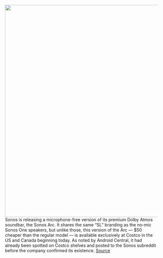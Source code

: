 <img src='https://cdn.vox-cdn.com/thumbor/w0jZEF0o5solK-zq6osDG2qhkPo=/0x0:2040x1360/1200x800/filters:focal(873x553:1199x879)/cdn.vox-cdn.com/uploads/chorus_image/image/68337776/DSCF0849.0.jpg' width='700px' /><br/>
Sonos is releasing a microphone-free version of its premium Dolby Atmos soundbar, the Sonos Arc. It shares the same “SL” branding as the no-mic Sonos One speakers, but unlike those, this version of the Arc — $50 cheaper than the regular model — is available exclusively at Costco in the US and Canada beginning today. As noted by Android Central, it had already been spotted on Costco shelves and posted to the Sonos subreddit before the company confirmed its existence.
<a href='https://www.theverge.com/2020/12/2/22011112/sonos-arc-sl-no-microphone-now-available-costco'> Source <a/>